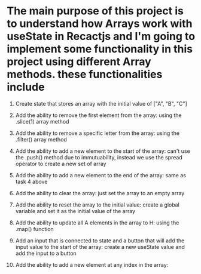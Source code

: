 # The main purpose of this project is to understand how Arrays work with useState in Recactjs and I'm going to implement some functionality in this project using different Array methods. these functionalities include 

1. Create state that stores an array with the initial value of ["A", "B", "C"]

2. Add the ability to remove the first element from the array: using the .slice(1) array method

3. Add the ability to remove a specific letter from the array: using the .filter() array method

4. Add the ability to add a new element to the start of the array: can't use the .push() method due to immutuability, instead we use the spread operator to create a new set of array

5. Add the ability to add a new element to the end of the array: same as task 4 above

6. Add the ability to clear the array: just set the array to an empty array

7. Add the ability to reset the array to the initial value: create a global variable and set it as the initial value of the array  

8. Add the ability to update all A elements in the array to H: using the .map() function

9. Add an input that is connected to state and a button that will add the input value to the start of the array: create a new useState value and add the input to a button 

10. Add the ability to add a new element at any index in the array: 

